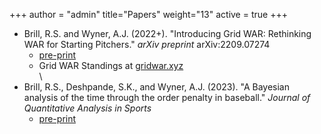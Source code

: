 +++
author = "admin"
title="Papers"
weight="13"
active = true
+++

* Brill, R.S. and Wyner, A.J. (2022+). "Introducing Grid WAR: Rethinking WAR for Starting Pitchers." _arXiv preprint_ arXiv:2209.07274  
    * [pre-print](https://arxiv.org/abs/2209.07274)      
    * Grid WAR Standings at [gridwar.xyz](https://gridwar.xyz)  
\
* Brill, R.S., Deshpande, S.K., and Wyner, A.J. (2023). "A Bayesian analysis of the time through the order penalty in baseball." _Journal of Quantitative Analysis in Sports_  
    * [pre-print](https://arxiv.org/abs/2210.06724)    

<!---
Brill, R.S. and Wyner, A.J. (2022+). "Introducing Grid WAR: Rethinking WAR for Starting Pitchers." _arXiv preprint_ arXiv:2209.07274

&nbsp;&nbsp;&nbsp;&nbsp; [pre-print](https://arxiv.org/abs/2209.07274)      

&nbsp;&nbsp;&nbsp;&nbsp; Grid WAR Standings at [gridwar.xyz](https://gridwar.xyz)
    
Brill, R.S., Deshpande, S.K., and Wyner, A.J. (2023). "A Bayesian analysis of the time through the order penalty in baseball." _Journal of Quantitative Analysis in Sports_

&nbsp;&nbsp;&nbsp;&nbsp; [pre-print](https://arxiv.org/abs/2210.06724)   
--->

<!---
Brill, R.S. and Wyner, A.J. (2022+). "Introducing Grid WAR: Rethinking WAR for Starting Pitchers." _arXiv preprint_ arXiv:2209.07274
    * [pre-print](https://arxiv.org/abs/2209.07274)      
    * Grid WAR Standings at [gridwar.xyz](https://gridwar.xyz)
    
Brill, R.S., Deshpande, S.K., and Wyner, A.J. (2023). "A Bayesian analysis of the time through the order penalty in baseball." _Journal of Quantitative Analysis in Sports_
    * [pre-print](https://arxiv.org/abs/2210.06724)   
--->
